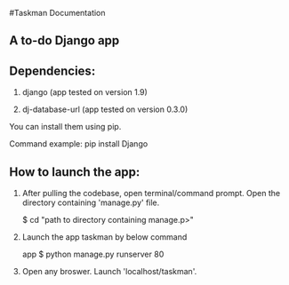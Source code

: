 #Taskman Documentation
## A to-do Django app


## Dependencies:
1. django (app tested on version 1.9)

2. dj-database-url (app tested on version 0.3.0)

You can install them using pip.

Command example: pip install Django


## How to launch the app:
1. After pulling the codebase, open terminal/command prompt. Open the directory containing 'manage.py' file.

      $ cd "path to directory containing manage.p>"


2. Launch the app taskman by below command

      app $ python manage.py runserver 80


3. Open any broswer. Launch 'localhost/taskman'.
